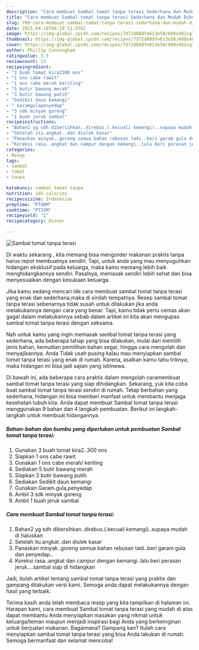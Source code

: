 ```yaml
---
description: "Cara membuat Sambal tomat tanpa terasi Sederhana dan Mudah Dibuat"
title: "Cara membuat Sambal tomat tanpa terasi Sederhana dan Mudah Dibuat"
slug: 709-cara-membuat-sambal-tomat-tanpa-terasi-sederhana-dan-mudah-dibuat
date: 2021-04-16T04:10:11.976Z
image: https://img-global.cpcdn.com/recipes/7d72d08dfe613e58/680x482cq70/sambal-tomat-tanpa-terasi-foto-resep-utama.jpg
thumbnail: https://img-global.cpcdn.com/recipes/7d72d08dfe613e58/680x482cq70/sambal-tomat-tanpa-terasi-foto-resep-utama.jpg
cover: https://img-global.cpcdn.com/recipes/7d72d08dfe613e58/680x482cq70/sambal-tomat-tanpa-terasi-foto-resep-utama.jpg
author: Phillip Cunningham
ratingvalue: 3.5
reviewcount: 13
recipeingredient:
- "3 buah tomat kira2300 ons"
- "1 ons cabe rawit"
- "1 ons cabe merah keriting"
- "5 butir bawang merah"
- "3 butir bawang putih"
- "Sedikit daun kemangi"
- " Garamgulapenyedap"
- "3 sdk minyak goreng"
- "1 buah jeruk sambal"
recipeinstructions:
- "Bahan2 yg sdh dibersihkan..direbus.(.kecuali kemangi)..supaya mudah di haluskan"
- "Setelah itu.angkat..dan diulek kasar"
- "Panaskan minyak..goreng semua bahan rebusan tadi..beri garam gula dan penyedap.."
- "Koreksi rasa..angkat dan campur dengan kemangi..lalu beri perasan jeruk....sambal siap di hidangkan"
categories:
- Resep
tags:
- sambal
- tomat
- tanpa

katakunci: sambal tomat tanpa 
nutrition: 145 calories
recipecuisine: Indonesian
preptime: "PT40M"
cooktime: "PT33M"
recipeyield: "1"
recipecategory: Dinner

---
```



![Sambal tomat tanpa terasi](https://img-global.cpcdn.com/recipes/7d72d08dfe613e58/680x482cq70/sambal-tomat-tanpa-terasi-foto-resep-utama.jpg)

Di waktu  sekarang , kita memang bisa mengorder makanan praktis tanpa harus repot membuatnya sendiri. Tapi, untuk anda yang mau menyuguhkan hidangan eksklusif pada keluarga, maka kamu memang lebih baik menghidangkannya sendiri. Pasalnya, memasak sendiri lebih sehat dan bisa menyesuaikan dengan kesukaan keluarga.

Jika kamu sedang mencari ide cara membuat sambal tomat tanpa terasi yang enak dan sederhana,maka di sinilah tempatnya. Resep sambal tomat tanpa terasi  sebenarnya tidak susah untuk dilakukan jika anda melakukannya dengan cara yang benar. Tapi, kamu tidak perlu cemas akan gagal dalam melakukannya 
sebab dalam artikel ini kita akan mengupas sambal tomat tanpa terasi dengan seksama.  



Nah untuk kamu yang ingin memasak sambal tomat tanpa terasi yang sederhana, ada beberapa tahap yang bisa dilakukan, mulai dari memilih jenis bahan, kemudian pemilihan bahan segar, hingga cara mengolah dan menyajikannya. Anda Tidak usah pusing kalau mau menyiapkan sambal tomat tanpa terasi yang enak di rumah. Karena, asalkan kamu  tahu triknya, maka hidangan ini bisa jadi sajian yang istimewa.

Di bawah ini, ada beberapa cara praktis  dalam mengolah caramembuat sambal tomat tanpa terasi yang siap dihidangkan. Sekarang, yuk kita coba buat sambal tomat tanpa terasi sendiri di rumah. Tetap berbahan yang sederhana, hidangan ini bisa memberi manfaat untuk membantu menjaga kesehatan tubuh kita. Anda dapat membuat Sambal tomat tanpa terasi menggunakan 9 bahan dan 4 langkah pembuatan. Berikut ini langkah-langkah untuk membuat hidangannya.

<!--inarticleads1-->

##### Bahan-bahan dan bumbu yang diperlukan untuk pembuatan Sambal tomat tanpa terasi:

1. Gunakan 3 buah tomat kira2..300 ons
1. Siapkan 1 ons cabe rawit
1. Gunakan 1 ons cabe merah/ keriting
1. Sediakan 5 butir bawang merah
1. Siapkan 3 butir bawang putih
1. Sediakan Sedikit daun kemangi
1. Gunakan  Garam.gula,penyedap
1. Ambil 3 sdk minyak goreng
1. Ambil 1 buah jeruk sambal




<!--inarticleads2-->

##### Cara membuat Sambal tomat tanpa terasi:

1. Bahan2 yg sdh dibersihkan..direbus.(.kecuali kemangi)..supaya mudah di haluskan
1. Setelah itu.angkat..dan diulek kasar
1. Panaskan minyak..goreng semua bahan rebusan tadi..beri garam gula dan penyedap..
1. Koreksi rasa..angkat dan campur dengan kemangi..lalu beri perasan jeruk....sambal siap di hidangkan




Jadi, itulah artikel tentang  sambal tomat tanpa terasi  yang praktis dan gampang dilakukan versi kami. Semoga anda dapat melakukannya dengan hasil yang terbaik. 

Terima kasih anda telah membaca resep yang kita tampilkan di halaman ini. Harapan kami, cara membuat  Sambal tomat tanpa terasi yang mudah di atas dapat membantu Anda menyiapkan masakan yang nikmat untuk keluarga/teman maupun menjadi inspirasi bagi Anda yang berkeinginan untuk berjualan makanan. Bagaimana? Gampang kan? Itulah cara menyiapkan sambal tomat tanpa terasi yang bisa Anda lakukan di rumah. Semoga bermanfaat dan selamat mencoba!

